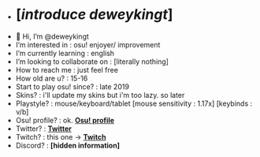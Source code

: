 - # [*introduce deweykingt*]
- 👋 Hi, I’m @deweykingt
- I’m interested in : osu! enjoyer/ improvement
- I’m currently learning : english
- I’m looking to collaborate on : [literally nothing]
- How to reach me : just feel free
- How old are u? : 15-16
- Start to play osu! since? : late 2019
- Skins? : i'll update my skins but i'm too lazy. so later
- Playstyle? : mouse/keyboard/tablet [mouse sensitivity : 1.17x] [keybinds : v/b]
- Osu! profile? : ok. [**Osu! profile**](https://osu.ppy.sh/users/15805602)
- Twitter? : [**Twitter**](https://twitter.com/D2WRYz)
- Twitch? : this one -> [**Twitch**](https://www.twitch.tv/rustycatasfd)
- Discord? : **[hidden information]** 

